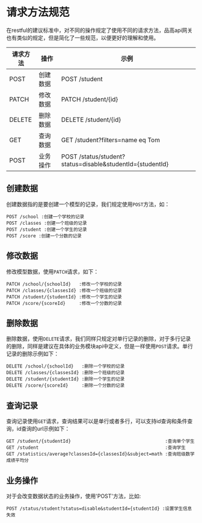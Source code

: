 # 请求方法规范

在restful的建议标准中，对不同的操作规定了使用不同的请求方法，品高api网关也有类似的规定，但是简化了一些规范，以便更好的理解和使用。

|请求方法|操作|示例|
|----|----|----|
|POST|创建数据|POST /student|
|PATCH|修改数据|PATCH /student/{id}|
|DELETE|删除数据|DELETE /student/{id}|
|GET|查询数据|GET /student?filters=name eq Tom|
|POST|业务操作|POST /status/student?status=disable&studentId={studentId}|

## 创建数据

创建数据指的是要创建一个模型的记录，我们规定使用`POST`方法，如：

```
POST /school :创建一个学校的记录
POST /classes :创建一个班级的记录
POST /student :创建一个学生的记录
POST /score :创建一个分数的记录
```

## 修改数据

修改模型数据，使用`PATCH`请求，如下：

```
PATCH /school/{schoolId}   :修改一个学校的记录
PATCH /classes/{classesId} :修改一个班级的记录
PATCH /student/{studentId} :修改一个学生的记录
PATCH /score/{scoreId}     :修改一个分数的记录
```

## 删除数据

删除数据，使用`DELETE`请求，我们同样只规定对单行记录的删除，对于多行记录的删除，同样是建议在具体的业务模块api中定义，但是一样使用`POST`请求。单行记录的删除示例如下：

```
DELETE /school/{schoolId}   :删除一个学校的记录
DELETE /classes/{classesId} :删除一个班级的记录
DELETE /student/{studentId} :删除一个学生的记录
DELETE /score/{scoreId}     :删除一个分数的记录

```

## 查询记录

查询记录使用`GET`请求，查询结果可以是单行或者多行，可以支持id查询和条件查询，id查询的url示例如下：

```
GET /student/{studentId}                                   :查询单个学生
GET /student                                               :查询学生
GET /statistics/average?classesId={classesId}&subject=math :查询班级数学成绩平均分
```

## 业务操作

对于会改变数据状态的业务操作，使用'POST'方法，比如:

```
POST /status/student?status=disable&studentId={studentId} :设置学生信息失效
```
